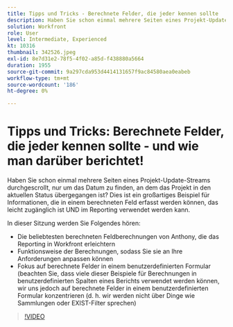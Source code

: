 ```yaml
---
title: Tipps und Tricks - Berechnete Felder, die jeder kennen sollte
description: Haben Sie schon einmal mehrere Seiten eines Projekt-Update-Streams durchgescrollt, nur um das Datum zu finden, an dem das Projekt in den aktuellen Status übergegangen ist? Dies ist ein großartiges … (Beschreibungen sollten zwischen 60 und 160 Zeichen lang sein)
solution: Workfront
role: User
level: Intermediate, Experienced
kt: 10316
thumbnail: 342526.jpeg
exl-id: 8e7d31e2-78f5-4f02-a85d-f438880a5664
duration: 1955
source-git-commit: 9a297cda953d4414131657f9ac84580aea0eabeb
workflow-type: tm+mt
source-wordcount: '186'
ht-degree: 0%

---
```


# Tipps und Tricks: Berechnete Felder, die jeder kennen sollte - und wie man darüber berichtet!

Haben Sie schon einmal mehrere Seiten eines Projekt-Update-Streams durchgescrollt, nur um das Datum zu finden, an dem das Projekt in den aktuellen Status übergegangen ist? Dies ist ein großartiges Beispiel für Informationen, die in einem berechneten Feld erfasst werden können, das leicht zugänglich ist UND im Reporting verwendet werden kann.

In dieser Sitzung werden Sie Folgendes hören:

* Die beliebtesten berechneten Feldberechnungen von Anthony, die das Reporting in Workfront erleichtern
* Funktionsweise der Berechnungen, sodass Sie sie an Ihre Anforderungen anpassen können
* Fokus auf berechnete Felder in einem benutzerdefinierten Formular (beachten Sie, dass viele dieser Beispiele für Berechnungen in benutzerdefinierten Spalten eines Berichts verwendet werden können, wir uns jedoch auf berechnete Felder in einem benutzerdefinierten Formular konzentrieren (d. h. wir werden nicht über Dinge wie Sammlungen oder EXIST-Filter sprechen)

>[!VIDEO](https://video.tv.adobe.com/v/342526/?quality=12&learn=on)
